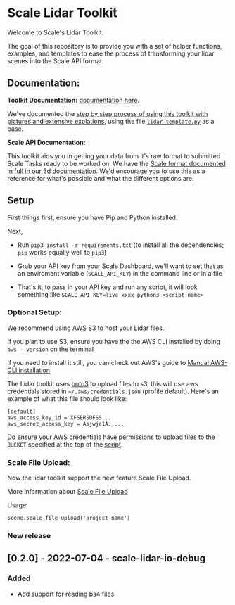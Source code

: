 # Scale Lidar Toolkit

Welcome to Scale's Lidar Toolkit.

The goal of this repository is to provide you with a set of helper functions, examples, and templates to ease the process of transforming your lidar scenes into the Scale API format.

## Documentation:

**Toolkit Documentation:** [documentation here](https://scaleapi.github.io/scale-lidar-toolkit/intro.html).

We've documented the [step by step process of using this toolkit with pictures and extensive explations](https://scaleapi.github.io/scale-lidar-toolkit/intro.html), using the file [`lidar_template.py`](https://github.com/scaleapi/scale-lidar-toolkit/blob/master/scale_format/scale-example.py) as a base.

**Scale API Documentation:**

This toolkit aids you in getting your data from it's raw format to submitted Scale Tasks ready to be worked on. We have the [Scale format documented in full in our 3d documentation](https://docs.scale.com/reference/lidar-annotation-annotation). We'd encourage you to use this as a reference for what's possible and what the different options are.

## Setup

First things first, ensure you have Pip and Python installed.

Next,

- Run `pip3 install -r requirements.txt` (to install all the dependencies; `pip` works equally well to `pip3`)

- Grab your API key from your Scale Dashboard, we'll want to set that as an enviroment variable (`SCALE_API_KEY`) in the command line or in a file

- That's it, to pass in your API key and run any script, it will look something like `SCALE_API_KEY=live_xxxx python3 <script name>`


### Optional Setup:

We recommend using AWS S3 to host your Lidar files.

If you plan to use S3, ensure you have the the AWS CLI installed by doing `aws --version` on the terminal

If you need to install it still, you can check out AWS's guide to [Manual AWS-CLI installation](https://docs.aws.amazon.com/cli/latest/userguide/install-cliv2.html)

The Lidar toolkit uses [boto3](https://boto3.amazonaws.com/) to upload files to s3, this will use aws credentials stored in `~/.aws/credentials.json` (profile default). Here's an example of what this file should look like:
```
[default]
aws_access_key_id = XFSERSDFSS...
aws_secret_access_key = Asjwje1A.....
```
Do ensure your AWS credentials have permissions to upload files to the `BUCKET` specified at the top of the [script](https://github.com/scaleapi/scale-lidar-toolkit/blob/master/lidar_template.py#L18).

### Scale File Upload:

Now the lidar toolkit support the new feature Scale File Upload.

More information about [Scale File Upload](https://docs.scale.com/reference/file-overview)

Usage:
```
scene.scale_file_upload('project_name')
```

### New release

## [0.2.0] - 2022-07-04 - scale-lidar-io-debug

### Added

- Add support for reading bs4 files
